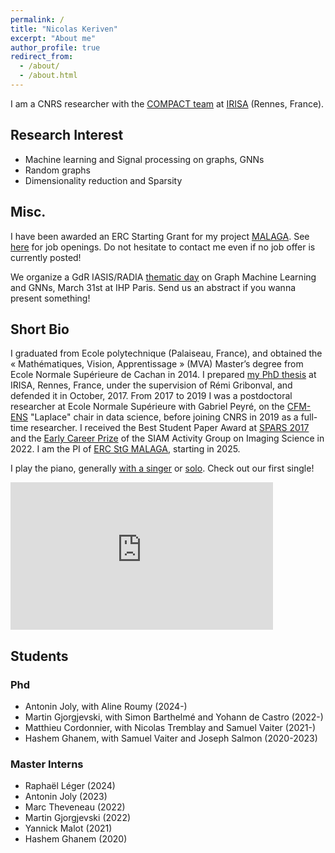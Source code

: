 ```yaml
---
permalink: /
title: "Nicolas Keriven"
excerpt: "About me"
author_profile: true
redirect_from: 
  - /about/
  - /about.html
---
```


I am a CNRS researcher with the [COMPACT team](https://team.inria.fr/sirocco/fr/) at [IRISA](https://www.irisa.fr/) (Rennes, France).

## Research Interest

* Machine learning and Signal processing on graphs, GNNs
* Random graphs
* Dimensionality reduction and Sparsity

## Misc.

I have been awarded an ERC Starting Grant for my project [MALAGA](/malaga/). See [here](/malaga/) for job openings. Do not hesitate to contact me even if no job offer is currently posted!

We organize a GdR IASIS/RADIA [thematic day](https://gdr-iasis.cnrs.fr/reunions/apprentissage-et-graphes/) on Graph Machine Learning and GNNs, March 31st at IHP Paris. Send us an abstract if you wanna present something!

## Short Bio

I graduated from Ecole polytechnique (Palaiseau, France), and obtained the « Mathématiques, Vision, Apprentissage » (MVA) Master’s degree from Ecole Normale Supérieure de Cachan in 2014. I prepared [my PhD thesis](https://tel.archives-ouvertes.fr/tel-01620815/) at IRISA, Rennes, France, under the supervision of Rémi Gribonval, and defended it in October, 2017. From 2017 to 2019 I was a postdoctoral researcher at Ecole Normale Supérieure with Gabriel Peyré, on the [CFM-ENS](https://data-ens.github.io) "Laplace" chair in data science, before joining CNRS in 2019 as a full-time researcher. I received the Best Student Paper Award at [SPARS 2017](http://spars2017.lx.it.pt/) and the [Early Career Prize](https://www.siam.org/conferences/cm/program/special-events/is22-special-events) of the SIAM Activity Group on Imaging Science in 2022. I am the PI of [ERC StG MALAGA](/grandma/), starting in 2025.

I play the piano, generally [with a singer](https://youtube.com/@bluecurlmusic) or [solo](https://youtube.com/@nicolaskeriven). Check out our first single!

<iframe width="420" height="236" src="https://www.youtube.com/embed/mFTnj1Em7oU?si=w5u_aBwt2sea_HLO" title="YouTube video player" frameborder="0" allow="accelerometer; autoplay; clipboard-write; encrypted-media; gyroscope; picture-in-picture; web-share" referrerpolicy="strict-origin-when-cross-origin" allowfullscreen></iframe>

## Students

### Phd
* Antonin Joly, with Aline Roumy (2024-)
* Martin Gjorgjevski, with Simon Barthelmé and Yohann de Castro (2022-)
* Matthieu Cordonnier, with Nicolas Tremblay and Samuel Vaiter (2021-)
* Hashem Ghanem, with Samuel Vaiter and Joseph Salmon (2020-2023)

### Master Interns
* Raphaël Léger (2024)
* Antonin Joly (2023)
* Marc Theveneau (2022)
* Martin Gjorgjevski (2022)
* Yannick Malot (2021)
* Hashem Ghanem (2020)
